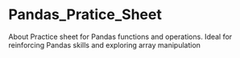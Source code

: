 # Pandas_Pratice_Sheet
About Practice sheet for Pandas functions and operations. Ideal for reinforcing Pandas skills and exploring array manipulation
